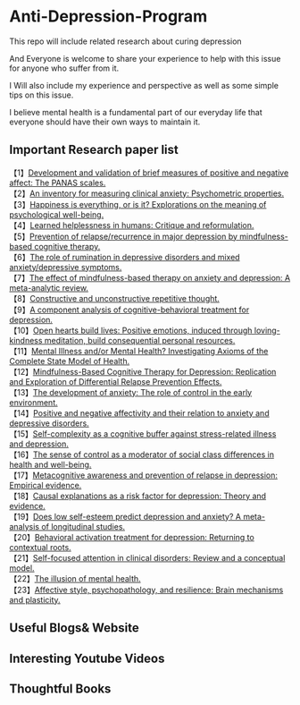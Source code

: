 # Anti-Depression-Program

This repo will include related research about curing depression

And Everyone is welcome to share your experience to help with this issue for anyone who suffer from it.

I Will also include my experience and perspective as well as some simple tips on this issue.

I believe mental health is a fundamental part of our everyday life that everyone should have their own ways to maintain it. 


## Important Research paper list

【1】[Development and validation of brief measures of positive and negative affect: The PANAS scales.](https://psycnet.apa.org/doiLanding?doi=10.1037%2F0022-3514.54.6.1063)  
【2】[An inventory for measuring clinical anxiety: Psychometric properties.](https://doi.org/10.1037/0022-006X.56.6.893)  
【3】[Happiness is everything, or is it? Explorations on the meaning of psychological well-being.](https://doi.org/10.1037/0022-3514.57.6.1069)  
【4】[Learned helplessness in humans: Critique and reformulation.](https://doi.org/10.1037/0021-843X.87.1.49)  
【5】[Prevention of relapse/recurrence in major depression by mindfulness-based cognitive therapy.](https://doi.org/10.1037/0022-006X.68.4.615)  
【6】[The role of rumination in depressive disorders and mixed anxiety/depressive symptoms.](https://doi.org/10.1037/0021-843X.109.3.504)  
【7】[The effect of mindfulness-based therapy on anxiety and depression: A meta-analytic review.](https://doi.org/10.1037/a0018555)  
【8】[Constructive and unconstructive repetitive thought.](https://doi.org/10.1037/0033-2909.134.2.163)  
【9】[A component analysis of cognitive-behavioral treatment for depression.](https://doi.org/10.1037/0022-006X.64.2.295)  
【10】[Open hearts build lives: Positive emotions, induced through loving-kindness meditation, build consequential personal resources.](https://doi.org/10.1037/a0013262)  
【11】[Mental Illness and/or Mental Health? Investigating Axioms of the Complete State Model of Health.](https://doi.org/10.1037/0022-006X.73.3.539)  
【12】[Mindfulness-Based Cognitive Therapy for Depression: Replication and Exploration of Differential Relapse Prevention Effects.](https://doi.org/10.1037/0022-006X.72.1.31)  
【13】[The development of anxiety: The role of control in the early environment.](https://doi.org/10.1037/0033-2909.124.1.3)  
【14】[Positive and negative affectivity and their relation to anxiety and depressive disorders.](https://doi.org/10.1037/0021-843X.97.3.346)  
【15】[Self-complexity as a cognitive buffer against stress-related illness and depression.](https://doi.org/10.1037/0022-3514.52.4.663)  
【16】[The sense of control as a moderator of social class differences in health and well-being.](https://doi.org/10.1037/0022-3514.74.3.763)  
【17】[Metacognitive awareness and prevention of relapse in depression: Empirical evidence.](https://doi.org/10.1037/0022-006X.70.2.275)  
【18】[Causal explanations as a risk factor for depression: Theory and evidence.](https://doi.org/10.1037/0033-295X.91.3.347)  
【19】[Does low self-esteem predict depression and anxiety? A meta-analysis of longitudinal studies.](https://doi.org/10.1037/a0028931)  
【20】[Behavioral activation treatment for depression: Returning to contextual roots.](https://doi.org/10.1093/clipsy.8.3.255)  
【21】[Self-focused attention in clinical disorders: Review and a conceptual model.](https://doi.org/10.1037/0033-2909.107.2.156)  
【22】[The illusion of mental health.](https://doi.org/10.1037/0003-066X.48.11.1117)  
【23】[Affective style, psychopathology, and resilience: Brain mechanisms and plasticity.](https://doi.org/10.1037/0003-066X.55.11.1196)  



## Useful Blogs& Website

## Interesting Youtube Videos

## Thoughtful Books

